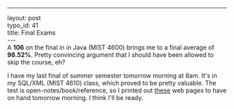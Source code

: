 ------------------------------------------------------------------------

layout: post\
typo\_id: 41\
title: Final Exams\
---\
A **106** on the final in in Java (MIST 4600) brings me to a final
average of **98.52%**. Pretty convincing argument that I should have
been allowed to skip the course, eh?

I have my last final of summer semester tomorrow morning at 8am. It's in
my SQL/XML (MIST 4610) class, which proved to be pretty valuable. The
test is open-notes/book/reference, so I printed out
[these](http://del.icio.us/jbnewland/toprint) web pages to have on hand
tomorrow morning. I think I'll be ready.
